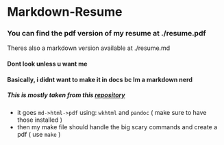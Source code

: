 # Markdown-Resume

### You can find the pdf version of my resume at ./resume.pdf
Theres also a markdown version available at ./resume.md

#### Dont look unless u want me

#### Basically, i didnt want to make it in docs bc **Im a markdown nerd**

##### This is mostly taken from this [repository](https://github.com/vidluther/markdown-resume)
- it goes `md->html->pdf` using: `wkhtml` and `pandoc` ( make sure to have those installed )
- then my make file should handle the big scary commands and create a pdf ( use `make` )
